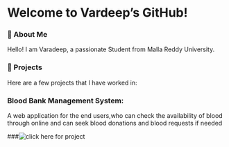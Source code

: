 # Welcome to Vardeep’s GitHub!

### 👋 About Me
Hello! I am Varadeep, a passionate Student from Malla Reddy University.

### 🚀 Projects
Here are a few projects that I have worked in:

### Blood Bank Management System: 
A web application for the end users,who can check the availability of blood through online and can seek blood donations and blood requests if needed

###![click here for project](https://github.com/varadeep09/Blood-Bank-Management-System/tree/main)

